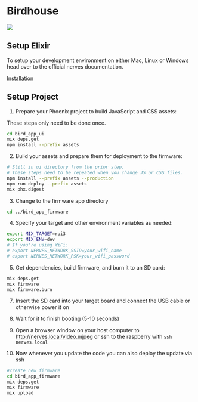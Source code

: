 # Birdhouse

![](https://i.ibb.co/nBvnmxd/Bildschirmfoto-2020-08-04-um-02-12-17.png)

## Setup Elixir
To setup your development environment on either Mac, Linux or Windows head over to the official nerves documentation.

[Installation](https://hexdocs.pm/nerves/installation.html)

## Setup Project

1. Prepare your Phoenix project to build JavaScript and CSS assets:

These steps only need to be done once.
```bash
cd bird_app_ui
mix deps.get
npm install --prefix assets
```

2. Build your assets and prepare them for deployment to the firmware:

```bash
# Still in ui directory from the prior step.
# These steps need to be repeated when you change JS or CSS files.
npm install --prefix assets --production
npm run deploy --prefix assets
mix phx.digest
```

3. Change to the firmware app directory

```bash
cd ../bird_app_firmware
```

4. Specify your target and other environment variables as needed:

```bash
export MIX_TARGET=rpi3
export MIX_ENV=dev
# If you're using WiFi:
# export NERVES_NETWORK_SSID=your_wifi_name
# export NERVES_NETWORK_PSK=your_wifi_password
```

5. Get dependencies, build firmware, and burn it to an SD card:

```bash
mix deps.get
mix firmware
mix firmware.burn
```

7. Insert the SD card into your target board and connect the USB cable or otherwise power it on

8. Wait for it to finish booting (5-10 seconds)

9. Open a browser window on your host computer to http://nerves.local/video.mjpeg or ssh to the raspberry with `ssh nerves.local`

10. Now whenever you update the code you can also deploy the update via ssh

```bash
#create new firmware
cd bird_app_firmware
mix deps.get
mix firmware
mix upload
```


